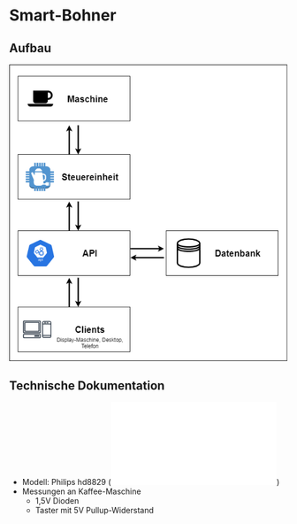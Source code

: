 # Smart-Bohner

## Aufbau
![Aufbau](/docs/images/app_diagram.png)

## Technische Dokumentation

* Modell: Philips hd8829 (![Betriebsanleitung](/docs/ManualBohner.pdf))
* Messungen an Kaffee-Maschine
   * 1,5V Dioden
   * Taster mit 5V Pullup-Widerstand
